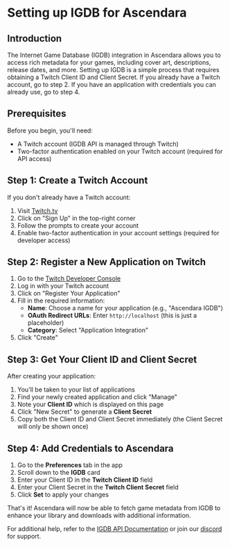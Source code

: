 # Setting up IGDB for Ascendara

## Introduction

The Internet Game Database (IGDB) integration in Ascendara allows you to access rich metadata for your games, including cover art, descriptions, release dates, and more. Setting up IGDB is a simple process that requires obtaining a Twitch Client ID and Client Secret. If you already have a Twitch account, go to step 2. If you have an application with credentials you can already use, go to step 4.

## Prerequisites

Before you begin, you'll need:
- A Twitch account (IGDB API is managed through Twitch)
- Two-factor authentication enabled on your Twitch account (required for API access)

## Step 1: Create a Twitch Account

If you don't already have a Twitch account:
1. Visit [Twitch.tv](https://www.twitch.tv/)
2. Click on "Sign Up" in the top-right corner
3. Follow the prompts to create your account
4. Enable two-factor authentication in your account settings (required for developer access)

## Step 2: Register a New Application on Twitch

1. Go to the [Twitch Developer Console](https://dev.twitch.tv/console/apps/create)
2. Log in with your Twitch account
3. Click on "Register Your Application"
4. Fill in the required information:
   - **Name**: Choose a name for your application (e.g., "Ascendara IGDB")
   - **OAuth Redirect URLs**: Enter `http://localhost` (this is just a placeholder)
   - **Category**: Select "Application Integration"
5. Click "Create"

## Step 3: Get Your Client ID and Client Secret

After creating your application:
1. You'll be taken to your list of applications
2. Find your newly created application and click "Manage"
3. Note your **Client ID** which is displayed on this page
4. Click "New Secret" to generate a **Client Secret**
5. Copy both the Client ID and Client Secret immediately (the Client Secret will only be shown once)

## Step 4: Add Credentials to Ascendara

1. Go to the **Preferences** tab in the app
2. Scroll down to the **IGDB** card
3. Enter your Client ID in the **Twitch Client ID** field
4. Enter your Client Secret in the **Twitch Client Secret** field
6. Click **Set** to apply your changes

That's it! Ascendara will now be able to fetch game metadata from IGDB to enhance your library and downloads with additional information.

For additional help, refer to the [IGDB API Documentation](https://api-docs.igdb.com/) or join our [discord](https://ascendara.app/discord) for support.